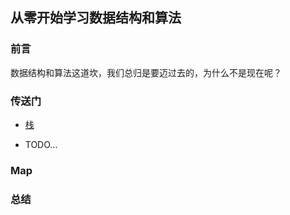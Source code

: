 ## 从零开始学习数据结构和算法

### 前言

数据结构和算法这道坎，我们总归是要迈过去的，为什么不是现在呢？

### 传送门

- [栈]()

- TODO...

### Map



### 总结